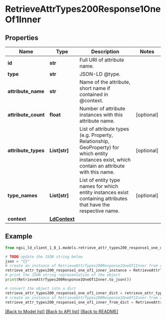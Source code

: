 # RetrieveAttrTypes200Response1OneOf1Inner


## Properties

Name | Type | Description | Notes
------------ | ------------- | ------------- | -------------
**id** | **str** | Full URI of attribute name.  | 
**type** | **str** | JSON-LD @type.  | 
**attribute_name** | **str** | Name of the attribute, short name if contained in @context.  | 
**attribute_count** | **float** | Number of attribute instances with this attribute name.  | [optional] 
**attribute_types** | **List[str]** | List of attribute types (e.g. Property, Relationship, GeoProperty) for which entity instances exist, which contain an attribute with this name.  | [optional] 
**type_names** | **List[str]** | List of entity type names for which entity instances exist containing attributes that have the respective name.  | [optional] 
**context** | [**LdContext**](LdContext.md) |  | 

## Example

```python
from ngsi_ld_client_1_8_1.models.retrieve_attr_types200_response1_one_of1_inner import RetrieveAttrTypes200Response1OneOf1Inner

# TODO update the JSON string below
json = "{}"
# create an instance of RetrieveAttrTypes200Response1OneOf1Inner from a JSON string
retrieve_attr_types200_response1_one_of1_inner_instance = RetrieveAttrTypes200Response1OneOf1Inner.from_json(json)
# print the JSON string representation of the object
print(RetrieveAttrTypes200Response1OneOf1Inner.to_json())

# convert the object into a dict
retrieve_attr_types200_response1_one_of1_inner_dict = retrieve_attr_types200_response1_one_of1_inner_instance.to_dict()
# create an instance of RetrieveAttrTypes200Response1OneOf1Inner from a dict
retrieve_attr_types200_response1_one_of1_inner_from_dict = RetrieveAttrTypes200Response1OneOf1Inner.from_dict(retrieve_attr_types200_response1_one_of1_inner_dict)
```
[[Back to Model list]](../README.md#documentation-for-models) [[Back to API list]](../README.md#documentation-for-api-endpoints) [[Back to README]](../README.md)


